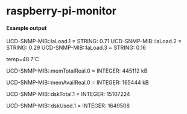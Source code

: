 # raspberry-pi-monitor


#### Example output
UCD-SNMP-MIB::laLoad.1 = STRING: 0.71 
UCD-SNMP-MIB::laLoad.2 = STRING: 0.29 
UCD-SNMP-MIB::laLoad.3 = STRING: 0.16 
 
temp=48.7'C 
 
UCD-SNMP-MIB::memTotalReal.0 = INTEGER: 445112 kB 
 
UCD-SNMP-MIB::memAvailReal.0 = INTEGER: 165444 kB 
 
UCD-SNMP-MIB::dskTotal.1 = INTEGER: 15107224 
 
UCD-SNMP-MIB::dskUsed.1 = INTEGER: 1649508 
